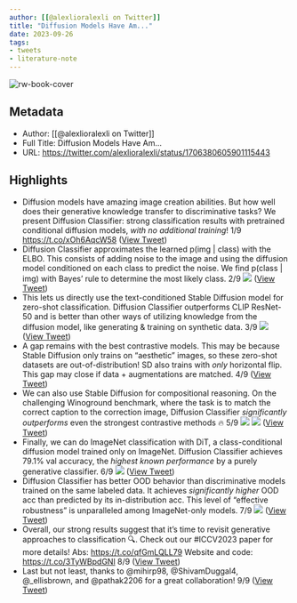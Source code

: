 ```yaml
---
author: [[@alexlioralexli on Twitter]]
title: "Diffusion Models Have Am..."
date: 2023-09-26
tags: 
- tweets
- literature-note
---
```

![rw-book-cover](https://pbs.twimg.com/profile_images/1646908294563233793/lsOCbifE.jpg)

## Metadata
- Author: [[@alexlioralexli on Twitter]]
- Full Title: Diffusion Models Have Am...
- URL: https://twitter.com/alexlioralexli/status/1706380605901115443

## Highlights
- Diffusion models have amazing image creation abilities. But how well does their generative knowledge transfer to discriminative tasks?
  We present Diffusion Classifier: strong classification results with pretrained conditional diffusion models, *with no additional training*!
  1/9 https://t.co/xOh6AqcW58 ([View Tweet](https://twitter.com/alexlioralexli/status/1706380605901115443))
- Diffusion Classifier approximates the learned p(img | class) with the ELBO. This consists of adding noise to the image and using the diffusion model conditioned on each class to predict the noise. We find p(class | img) with Bayes’ rule to determine the most likely class.
  2/9 
  ![](https://pbs.twimg.com/media/F65G3npbUAAL_1E.jpg) ([View Tweet](https://twitter.com/alexlioralexli/status/1706380608740659563))
- This lets us directly use the text-conditioned Stable Diffusion model for zero-shot classification. Diffusion Classifier outperforms CLIP ResNet-50 and is better than other ways of utilizing knowledge from the diffusion model, like generating & training on synthetic data.
  3/9 
  ![](https://pbs.twimg.com/media/F65HDNXaEAEgpf2.jpg) ([View Tweet](https://twitter.com/alexlioralexli/status/1706380611622146061))
- A gap remains with the best contrastive models. This may be because Stable Diffusion only trains on “aesthetic” images, so these zero-shot datasets are out-of-distribution! SD also trains with *only* horizontal flip. This gap may close if data + augmentations are matched.
  4/9 ([View Tweet](https://twitter.com/alexlioralexli/status/1706380613404725315))
- We can also use Stable Diffusion for compositional reasoning. On the challenging Winoground benchmark, where the task is to match the correct caption to the correction image, Diffusion Classifier *significantly outperforms* even the strongest contrastive methods 🔥
  5/9 
  ![](https://pbs.twimg.com/media/F65HLetaEAE2zxo.jpg) 
  ![](https://pbs.twimg.com/media/F65HO5yaEAEP_Q7.jpg) ([View Tweet](https://twitter.com/alexlioralexli/status/1706380614746919284))
- Finally, we can do ImageNet classification with DiT, a class-conditional diffusion model trained only on ImageNet. Diffusion Classifier achieves 79.1% val accuracy, the *highest known performance* by a purely generative classifier.
  6/9 
  ![](https://pbs.twimg.com/media/F65HdkmaEAEgK0S.jpg) ([View Tweet](https://twitter.com/alexlioralexli/status/1706380616978272458))
- Diffusion Classifier has better OOD behavior than discriminative models trained on the same labeled data. It achieves *significantly higher* OOD acc than predicted by its in-distribution acc. This level of “effective robustness” is unparalleled among ImageNet-only models.
  7/9 
  ![](https://pbs.twimg.com/media/F65HpbpaEAAoWwT.jpg) ([View Tweet](https://twitter.com/alexlioralexli/status/1706380618689654897))
- Overall, our strong results suggest that it’s time to revisit generative approaches to classification 🔍. Check out our #ICCV2023 paper for more details!
  Abs: https://t.co/qfGmLQLL79
  Website and code: https://t.co/3TyWBpdGNl
  8/9 ([View Tweet](https://twitter.com/alexlioralexli/status/1706380621600395568))
- Last but not least, thanks to @mihirp98, @ShivamDuggal4, @_ellisbrown, and @pathak2206 for a great collaboration!
  9/9 ([View Tweet](https://twitter.com/alexlioralexli/status/1706380623198507201))
